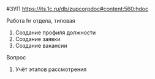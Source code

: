 #ЗУП
https://its.1c.ru/db/zupcorpdoc#content:560:hdoc

Работа hr отдела, типовая
1. Создание профиля должности
2. Создание заявки
3. Создание вакансии

Вопрос
1. Учёт этапов рассмотрения